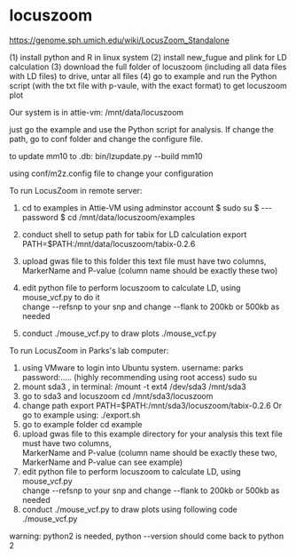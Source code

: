 # locuszoom


https://genome.sph.umich.edu/wiki/LocusZoom_Standalone


(1) install python and R in linux system
(2) install new_fugue  and  plink for LD calculation
(3) download the full folder of locuszoom (including all data files with LD files) to drive, untar all files
(4) go to example and run  the Python script (with the txt file with p-vaule, with the exact format) to get locuszoom plot

Our system is in attie-vm:
/mnt/data/locuszoom

just go the example and use the Python script for analysis.
If change the path, go to conf folder and change the configure file.

to update mm10 to .db:
bin/lzupdate.py --build mm10 

using conf/m2z.config file to change your configuration

To run LocusZoom in remote server:
1. cd  to  examples
   in Attie-VM  using adminstor account
   $ sudo su
   $ ---password
   $ cd /mnt/data/locuszoom/examples
2. conduct shell to setup path for tabix for LD calculation 
      export PATH=$PATH:/mnt/data/locuszoom/tabix-0.2.6
3. upload gwas file to this folder
   this text file must have two columns,   MarkerName and P-value (column name should be exactly these two)   
4. edit python file to perform locuszoom
   to calculate LD, using mouse_vcf.py to do it   
   change   --refsnp  to your snp  and change --flank   to 200kb or 500kb as needed
   
5. conduct  ./mouse_vcf.py to draw plots
   ./mouse_vcf.py

To run LocusZoom in Parks's lab computer:

1. using VMware to login into Ubuntu system.
      username: parks  password:.....  (highly recommending using root access) 
         sudo su
2. mount sda3 , in terminal: 
      /mount -t ext4 /dev/sda3  /mnt/sda3
3. go to sda3 and locuszoom
      cd /mnt/sda3/locuszoom
4. change path 
   export PATH=$PATH:/mnt/sda3/locuszoom/tabix-0.2.6    Or  go to example using:   ./export.sh
5. go to example folder 
    cd example  
6. upload gwas file to this example directory for your analysis
   this text file must have two columns,   
      MarkerName and P-value (column name should be exactly these two, MarkerName and P-value can see example) 
7. edit python file to perform locuszoom to calculate LD, using mouse_vcf.py  
   change   --refsnp  to your snp  and change --flank   to 200kb or 500kb as needed
8. conduct  ./mouse_vcf.py to draw plots using following code
   ./mouse_vcf.py
   
warning: python2 is needed, python --version should come back to python 2
 
 


